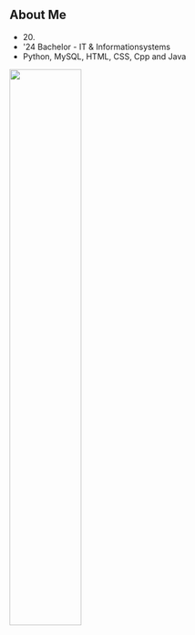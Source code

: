 ## About Me

- 20\.
- '24 Bachelor - IT & Informationsystems
- Python, MySQL, HTML, CSS, Cpp and Java

<img width="50%" src="https://github-readme-stats.vercel.app/api?username=enjoden&theme=midnight-purple&icon_color=fff&hide_border=true">
